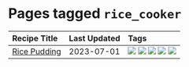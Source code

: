 # Pages tagged `rice_cooker`

|Recipe Title|Last Updated|Tags
|:---|:---|:---|
|[Rice Pudding](../recipes/ricepudding.md)|2023-07-01|[![](https://img.shields.io/badge/tag-dairy-f05668)](../tags/dairy.md) [![](https://img.shields.io/badge/tag-dessert-1d5152)](../tags/dessert.md) [![](https://img.shields.io/badge/tag-easy-9fef19)](../tags/easy.md) [![](https://img.shields.io/badge/tag-rice-af803c)](../tags/rice.md) [![](https://img.shields.io/badge/tag-rice_cooker-659a8f)](../tags/rice_cooker.md)|